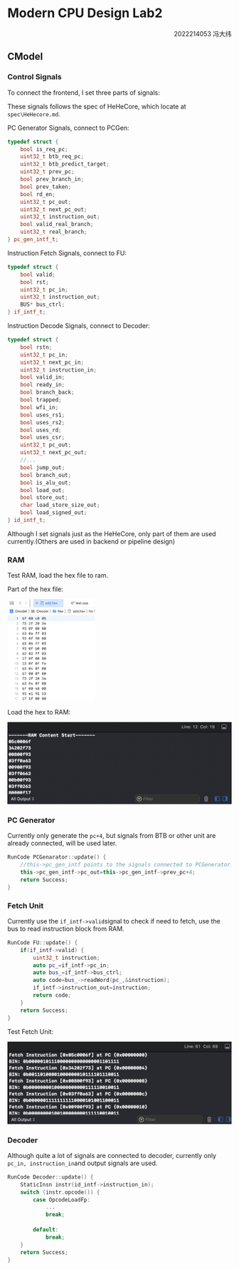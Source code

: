 # Modern CPU Design Lab2

<p align=right>2022214053 冯大纬</p>

## CModel

### Control Signals

To connect the frontend, I set three parts of signals:

These signals follows the spec of HeHeCore, which locate at `spec\HeHecore.md`.

PC Generator Signals, connect to PCGen:

```c++
typedef struct {
    bool is_req_pc;
    uint32_t btb_req_pc;
    uint32_t btb_predict_target;
    uint32_t prev_pc;
    bool prev_branch_in;
    bool prev_taken;
    bool rd_en;
    uint32_t pc_out;
    uint32_t next_pc_out;
    uint32_t instruction_out;
    bool valid_real_branch;
    uint32_t real_branch;
} pc_gen_intf_t;
```

Instruction Fetch Signals, connect to FU:

```c++
typedef struct {
    bool valid;
    bool rst;
    uint32_t pc_in;
    uint32_t instruction_out;
    BUS* bus_ctrl;
} if_intf_t;
```

Instruction Decode Signals, connect to Decoder:

```c++
typedef struct {
    bool rstn;
    uint32_t pc_in;
    uint32_t next_pc_in;
    uint32_t instruction_in;
    bool valid_in;
    bool ready_in;
    bool branch_back;
    bool trapped;
    bool wfi_in;
    bool uses_rs1;
    bool uses_rs2;
    bool uses_rd;
    bool uses_csr;
    uint32_t pc_out;
    uint32_t next_pc_out;
    //...
    bool jump_out;
    bool branch_out;
    bool is_alu_out;
    bool load_out;
    bool store_out;
    char load_store_size_out;
    bool load_signed_out;
} id_intf_t;
```

Although I set signals just as the HeHeCore, only part of them are used currently.(Others are used in backend or pipeline design)

### RAM

Test RAM, load the hex file to ram.

Part of the hex file:

<img src="./asset/image-20221210185216415.png" alt="image-20221210185216415" style="zoom:33%;" />

Load the hex to RAM:

<img src="./asset/image-20221211211536010.png" alt="image-20221211211536010" style="zoom:50%;" />

### PC Generator

Currently only generate the `pc+4`, but signals from BTB or other unit are already connected, will be used later.

```c++
RunCode PCGenarator::update() {
    //this->pc_gen_intf points to the signals connected to PCGenerator.
    this->pc_gen_intf->pc_out=this->pc_gen_intf->prev_pc+4;
    return Success;
}
```

### Fetch Unit

Currently use the `if_intf->valid`signal to check if need to fetch, use the bus to read instruction block from RAM.

```c++
RunCode FU::update() {
    if(if_intf->valid) {
        uint32_t instruction;
        auto pc_=if_intf->pc_in;
        auto bus_=if_intf->bus_ctrl;
        auto code=bus_->readWord(pc_,&instruction);
        if_intf->instruction_out=instruction;
        return code;
    }
    return Success;
}
```

Test Fetch Unit:

<img src="./asset/image-20221211211452690.png" alt="image-20221211211452690" style="zoom:50%;" />

### Decoder

Although quite a lot of signals are connected to decoder, currently only `pc_in, instruction_in`and output signals are used.

```c++
RunCode Decoder::update() {
    StaticInsn instr(id_intf->instruction_in);
    switch (instr.opcode()) {
        case OpcodeLoadFp:
            ...
            break;
            
        default:
            break;
    }
    return Success;
}
```

